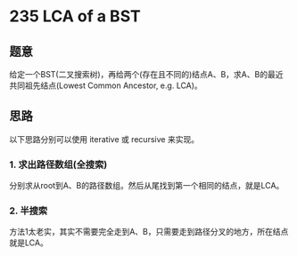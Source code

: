 # 235 LCA of a BST

## 题意

给定一个BST(二叉搜索树)，再给两个(存在且不同的)结点A、B，求A、B的最近共同祖先结点(Lowest Common Ancestor, e.g. LCA)。

## 思路

以下思路分别可以使用 iterative 或 recursive 来实现。

### 1. 求出路径数组(全搜索)

分别求从root到A、B的路径数组。然后从尾找到第一个相同的结点，就是LCA。

### 2. 半搜索

方法1太老实，其实不需要完全走到A、B，只需要走到路径分叉的地方，所在结点就是LCA。